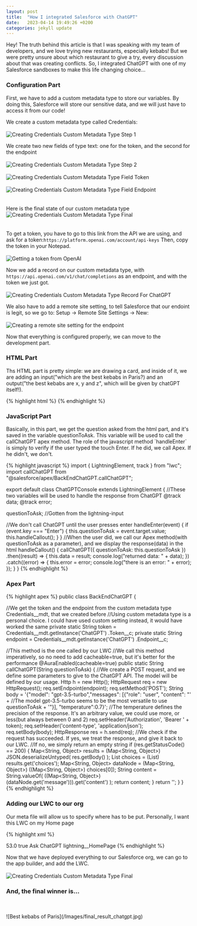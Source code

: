 ```yaml
---
layout: post
title:  "How I integrated Salesforce with ChatGPT"
date:   2023-04-14 19:49:26 +0200
categories: jekyll update
---
```

Hey! The truth behind this article is that I was speaking with my team of developers, and we love trying new restaurants,
especially kebabs! But we were pretty unsure about which restaurant to give a try, every discussion about that was creating conflicts. So, I integrated ChatGPT with one of my Salesforce sandboxes to make this life changing choice... 

<h3>Configuration Part</h3>
First, we have to add a custom metadata type to store our variables. By doing this, Salesforce will store our sensitive data, and we will just have to access it from our code!

We create a custom metadata type called Credentials:
<br><br>
![Creating Credentials Custom Metadata Type Step 1](/Images/credentials_mdt_step1.jpg)

We create two new fields of type text: one for the token, and the second for the endpoint
<br><br>
![Creating Credentials Custom Metadata Type Step 2](/Images/credentials_mdt_step2.jpg)
<br><br>
![Creating Credentials Custom Metadata Type Field Token ](/Images/credentials_mdt_create_token_field.jpg)
<br><br>
![Creating Credentials Custom Metadata Type Field Endpoint ](/Images/credentials_mdt_create_endpoint_field.jpg)
<br><br><br>
Here is the final state of our custom metadata type
![Creating Credentials Custom Metadata Type Final](/Images/credentials_mdt_final.jpg)
<br><br><br>
To get a token, you have to go to this link from the API we are using, and ask for a token:`https://platform.openai.com/account/api-keys`
Then, copy the token in your Notepad.
<br><br>
![Getting a token from OpenAI](/Images/credentials_mdt_final.jpg)

Now we add a record on our custom metadata type, with `https://api.openai.com/v1/chat/completions` as an endpoint, and with the token we just got. 
<br><br>
![Creating Credentials Custom Metadata Type Record For ChatGPT](/Images/credentials_mdt_chatgpt_record.jpg)

We also have to add a remote site setting, to tell Salesforce that our endoint is legit, so we go to:
Setup -> Remote Site Settings -> New:
<br><br>
![Creating a remote site setting for the endpoint](/Images/create_remote_site_setting.jpg)

Now that everything is configured properly, we can move to the development part.

<h3>HTML Part</h3>
Ths HTML part is pretty simple: we are drawing a card, and inside of it, we are adding an input("which are the best kebabs in Paris?) and an output("the best kebabs are x, y and z", which will be given by chatGPT itself!).

{% highlight html %}
<template>
  <article class="slds-card">
    <div class="slds-card__header slds-grid"></div>
    <div class="slds-card__body slds-card__body_inner">
      <h2 class="slds-text-heading_medium slds-m-bottom_medium">
        Ask anything to ChatGPT.
      </h2>
      <div class="slds-form-element">
        <div class="slds-form-element__control slds-border_bottom">
          <div class="slds-form-element__static">
            <p>{data}</p>
          </div>
          <div class="slds-p-around_medium lgc-bg">
            <lightning-input
              value={questionToAsk}
              onenter={handleCallout}
              onkeypress={handleEnter}
              type="text"
              label="Enter some text"
            ></lightning-input>
          </div>
        </div>
      </div>
    </div>
  </article>
</template>
{% endhighlight %}

<h3>JavaScript Part</h3>
Basically, in this part, we get the question asked from the html part, and it's saved in the variable questionToAsk.
This variable will be used to call the callChatGPT apex method.
The role of the javascript method `handleEnter` is simply to verify if the user typed the touch Enter. If he did, we call Apex. If he didn't, we don't.

{% highlight javascript %}
import { LightningElement, track } from "lwc";
import callChatGPT from "@salesforce/apex/BackEndChatGPT.callChatGPT";

export default class ChatGPTConsole extends LightningElement {
  //These two variables will be used to handle the response from ChatGPT
  @track data;
  @track error;

  questionToAsk; //Gotten from the lightning-input

  //We don't call ChatGPT until the user presses enter
  handleEnter(event) {
    if (event.key === "Enter") {
      this.questionToAsk = event.target.value;
      this.handleCallout();
    }
  }
  //When the user did, we call our Apex method(with questionToAsk as a parameter), and we display the response(data) in the html
  handleCallout() {
    callChatGPT({ questionToAsk: this.questionToAsk })
      .then((result) => {
        this.data = result;
        console.log("returned data: " + data);
      })
      .catch((error) => {
        this.error = error;
        console.log("there is an error: " + error);
      });
  }
}
{% endhighlight %}

<h3>Apex Part</h3>
{% highlight apex %}
public class BackEndChatGPT {
  
  //We get the token and the endpoint from the custom metadata type Credentials__mdt, that we created before
  //Using custom metadata type is a personal choice. I could have used custom setting instead, it would have worked the same
  private static String token = Credentials__mdt.getInstance('ChatGPT')
    .Token__c;
  private static String endpoint = Credentials__mdt.getInstance('ChatGPT')
    .Endpoint__c;

  //This method is the one called by our LWC
  //We call this method imperatively, so no need to add cacheable=true, but it's better for the performance
  @AuraEnabled(cacheable=true)
  public static String callChatGPT(String questionToAsk) {
    //We create a POST request, and we define some parameters to give to the ChatGPT API. The model will be defined by our usage.
    Http h = new Http();
    HttpRequest req = new HttpRequest();
    req.setEndpoint(endpoint);
    req.setMethod('POST');
    String body =
      '{"model": "gpt-3.5-turbo","messages": [{"role": "user", "content": "' + //The model gpt-3.5-turbo seems to be the most versatile to use
      questionToAsk +
      '"}], "temperature":0.7}'; //The temperature defines the precision of the response. It's an arbitrary value, we could use more, or less(but always between 0 and 2)
    req.setHeader('Authorization', 'Bearer ' + token);
    req.setHeader('content-type', 'application/json');
    req.setBody(body);
    HttpResponse res = h.send(req);
    //We check if the request has succeeded. If yes, we treat the response, and give it back to our LWC.
    //If no, we simply return an empty string
    if (res.getStatusCode() == 200) {
      Map<String, Object> results = (Map<String, Object>) JSON.deserializeUntyped(
        res.getBody()
      );
      List<Object> choices = (List<Object>) results.get('choices');
      Map<String, Object> dataNode = (Map<String, Object>) ((Map<String, Object>) choices[0]);
      String content = String.valueOf(
        ((Map<String, Object>) (dataNode.get('message'))).get('content')
      );
      return content;
    }
    return '';
  }
}
{% endhighlight %}

<h3>Adding our LWC to our org</h3>
Our meta file will allow us to specify where has to be put. Personally, I want this LWC on my Home page

{% highlight xml %}
<?xml version="1.0" encoding="UTF-8"?>
<LightningComponentBundle xmlns="http://soap.sforce.com/2006/04/metadata">
    <apiVersion>53.0</apiVersion>
    <isExposed>true</isExposed>
    <masterLabel>Ask ChatGPT</masterLabel>
    <targets>
        <target>lightning__HomePage</target>
    </targets>
</LightningComponentBundle>
{% endhighlight %}

Now that we have deployed everything to our Salesforce org, we can go to the app builder, and add the LWC.
<br><br>
![Creating Credentials Custom Metadata Type Final](/Images/app_builder.jpg)

<h3>And, the final winner is...</h3>
<br><br>
![Best kebabs of Paris](/Images/final_result_chatgpt.jpg)



